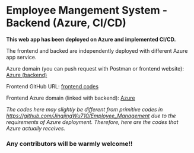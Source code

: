 # Employee Mangement System - Backend (Azure, CI/CD)
**This web app has been deployed on Azure and implemented CI/CD.**

The frontend and backed are independently deployed with different Azure app service.

Azure domain (you can push request with Postman or frontend website): [Azure (backend)](https://github.com/JingjingWu710/backend_Employee_Management)

Frontend GitHub URL: [frontend codes](https://github.com/JingjingWu710/frontend_Employee_Management)

Frontend Azure domain (linked with backend): [Azure](ems-frontend-c8eqh4bwccbngjcy.uksouth-01.azurewebsites.net)

_The codes here may slightly be different from primitive codes in https://github.com/JingjingWu710/Employee_Management due to the requirements of Azure deployment. Therefore, here are the codes that Azure actually receives._

### Any contributors will be warmly welcome!!
